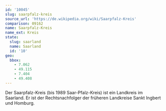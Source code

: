 ```yaml
---
id: '10045'
slug: saarpfalz-kreis
source_url: 'https://de.wikipedia.org/wiki/Saarpfalz-Kreis'
comparison: 09162
name: Saarpfalz-Kreis
name_ext: Kreis
state:
  slug: saarland
  name: Saarland
  id: '10'
geo:
  bbox:
    - 7.062
    - 49.115
    - 7.404
    - 49.408
---
```


Der Saarpfalz-Kreis (bis 1989 Saar-Pfalz-Kreis) ist ein Landkreis im Saarland. Er ist der Rechtsnachfolger der früheren Landkreise Sankt Ingbert und Homburg.
